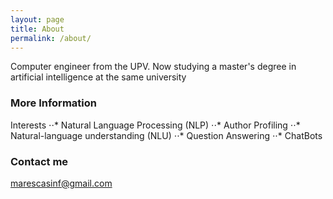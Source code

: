 ```yaml
---
layout: page
title: About
permalink: /about/
---
```


Computer engineer from the UPV. Now studying a master's degree in artificial intelligence at the same university
### More Information
Interests
⋅⋅* Natural Language Processing (NLP)
⋅⋅* Author Profiling
⋅⋅* Natural-language understanding (NLU)
⋅⋅* Question Answering
⋅⋅* ChatBots

### Contact me

[marescasinf@gmail.com](mailto:marescasinf@gmail.com)
